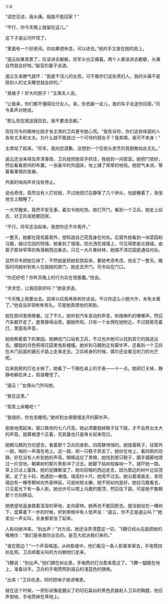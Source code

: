     三五 

   “请您见谅，我头痛。我能不能回家？”

   “不行，你今天晚上就留在这儿。”

   这下子遏云可吓慌了。

   “里面有一个好房间。你如果想休息，可以进去。”他的手又放在她的肩上。

   “遏云如果真累了，应该进去躺躺，将军头也正痛着。两个人都该进去歇歇，头痛自然就会好啦。”副官的妻子说道。

   遏云生来脾气就坏：“我是干活儿的女孩，可不像你们这些贵妇人。我的头痛不是陪别人的丈夫睡觉就会好的。”

   “臭婊子！好大的胆子！”主席夫人说。

   “让我来，你们都不懂得应付女人。来，你去躺一会儿，我的车子会送你回家。”司令柔声对她说。

   “那么现在就送我回去，我不要进去躺。”

   现在司令的眼神比刚才省主席的卫兵更令她心慌。“我告诉你，你们这些体面的人各有丈夫和太太。为什么就不能放过一个可怜的弱女子？我卖唱，我可不卖身！”

   主席站了起来。“将军，我向您道歉。没想到一个在街头卖艺的竟胆敢如此无礼。”

   遏云还没来得及弄清事情，卫兵就把她双手抓住，拖她到一间密室。她把门锁好，然后看看房间的布置。一张豪华的外国床，地上铺了厚厚的地毯。她怒气未消，等着看事情的发展。

   外面的喧闹声并没有停止。

   说也奇怪，竟然没有人打扰她，不过她熄灯后静等了几个钟头，怕是睡着了，渐渐地合上眼睡了。

   一大早醒来，竟然平安无事，着实令她吃惊。她打开门，看到一个卫兵。她走上前去，对卫兵说她要回家。

   “不行。将军还没起来。我想你还不许离开。”

   一整天，她都在窥视着窗外，想知道自己究竟身在何处。后窗外她看到一块菜园和马厩，越过花园的短墙，她看到了城墙。阳光洒在城墙上，可见得那是北城墙。由窗子那块窄窄的角落朝西边看去，只见一大片果树林，她搞不清花园是通往何处。

   显然司令把她忘掉了，不然就是把她软禁起来，要她考虑考虑。他去了一整天。晚饭时间她听到有人在敲她的房门，她走去开门。司令站在门口。

   “你还好吧？你昨天晚上的行为实在很愚蠢。”他说。

   “求求您，让我回家好吗？”她哀求道。

   “今天晚上我要出去。回来以后我再来和你谈谈。不过你这么小题大作，未免太傻了。”他说话非常彬彬有礼。可是她真恨他的笑脸。

   她在房间里用晚餐。过了不久，她听到汽车发动的声音，和按喇叭的嘟嘟声。然后汽车都开走了。屋里静得出奇。据她所知，只有一个女佣在她附近，不过厨房亮着灯，里面有声音。

   她观察着窗下的果园。她确信门口站有卫兵，不过也许她可以找到其它的路逃出去。朦胧的月色照得花园里鬼影幢幢。她听到马厩附近有脚步声，还看到一个卫兵在木门前面的磨石子路上走来走去。卫兵转身的时候，偶尔还会看见刺刀的光芒呢。

   后来厨房的灯也关掉了，她看了一下搁在桌上的手表——十一点。她把灯关掉，静静地躺在床上，假装睡觉了。

   “遏云！”女佣从门外叫她。

   “我在这里。”

   “乖乖上床睡吧！”

   “我很好。你也去睡吧。”她听到女佣慢慢走开的脚步声。

   偷偷地爬起来。窗口离地约七八尺高，她必须要脱掉鞋子往下跳，才不会弄出太大的声音。就算被逮个正着，充其量也只是再关起来而已。

   她朝马厩的方向望去，看着那个卫兵的身影。四周静悄悄的。她提着鞋子，往窗外一跳，啪的一声落在地上。这一跳，把一只鞋子弄丢了。她伏在地上，看四周的动静。好在没有人听到她的声音。眼睛适应了黑暗，她找到那只鞋子，蹑手蹑脚地爬过一片空地，朝果树的那片黑影冲了过去。她脚下枯树枝每响一下，就吓她一跳。草上已沾上露珠，她的足踝都湿了。她向较暗的西边走去，因为那边的树叶比较茂密。走了五十码，她遇到一堵墙。墙高约十尺，她爬不过去。她沿着墙直走，发现墙边有一棵枣椰树向外面伸延，可是树枝太嫩，她不知如何是好。她往马厩看去，只见星光下有一条人影。她也许可以爬上马厩的屋顶，然后往下跳，可是她不敢朝那个方向移动。

   她绝望地返身踏着湿湿的草地，走向密林。她再也不能回房去。就当她站在一棵树下，盘算着下一步的时候，听到黑暗中有人低声说：“遏云，你不正是遏云吗？”她发出一声尖叫，全身都紧张了起来。

   人影向她冲来。“别出声！”对方说。她还没弄清楚这一切，飞鞭已经从后面把她的嘴掩住：“我们是来救你出去的。是范大叔派我们来的。”

   “谁在那边？”一个声音喊道。从树影缝中，他们看见一条人影窜来窜去，手电筒四处乱照。卫兵顺着尖叫的方向朝他们走来。

   飞鞭说：“别出声。”他们蹲在树丛里。手电筒的灯光愈来愈近了。飞鞭一腿跪在地上，准备动手。卫兵的手电筒照到遏云的浅蓝色的旗袍。

   “出来！”卫兵吼道，同时把哨子放进嘴里。

   就在这个时候，一把形状像是磨尖了的切石扁钻的黑色武器射入卫兵的胸膛。他应声倒地，手电筒掉在草地上。

